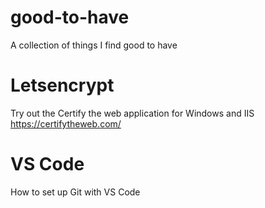 # good-to-have
A collection of things I find good to have

# Letsencrypt

Try out the Certify the web application for Windows and IIS https://certifytheweb.com/

# VS Code

How to set up Git with VS Code
